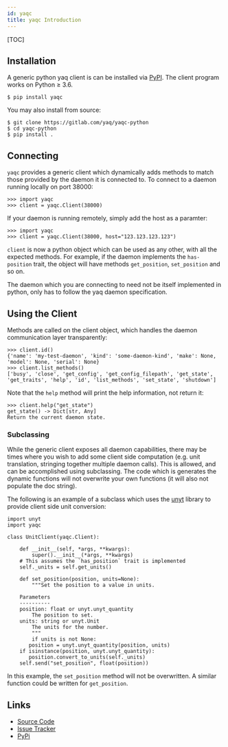 ```yaml
---
id: yaqc
title: yaqc Introduction
---
```


[TOC]

Installation
------------

A generic python yaq client is can be installed via
[PyPI](https://pypi.org/project/yaqc/). The client program works on
Python ≥ 3.6.


    $ pip install yaqc

You may also install from source:


    $ git clone https://gitlab.com/yaq/yaqc-python
    $ cd yaqc-python
    $ pip install .

Connecting
----------

`yaqc` provides a generic client which dynamically adds methods to match
those provided by the daemon it is connected to. To connect to a daemon
running locally on port 38000:


    >>> import yaqc
    >>> client = yaqc.Client(38000)

If your daemon is running remotely, simply add the host as a paramter:


    >>> import yaqc
    >>> client = yaqc.Client(38000, host="123.123.123.123")

`client` is now a python object which can be used as any other, with all
the expected methods. For example, if the daemon implements the
`has-position` trait, the object will have methods `get_position`,
`set_position` and so on.

The daemon which you are connecting to need not be itself implemented in
python, only has to follow the yaq daemon specification.

Using the Client
----------------

Methods are called on the client object, which handles the daemon
communication layer transparently:


    >>> client.id()
    {'name': 'my-test-daemon', 'kind': 'some-daemon-kind', 'make': None, 'model': None, 'serial': None}
    >>> client.list_methods()
    ['busy', 'close', 'get_config', 'get_config_filepath', 'get_state', 'get_traits', 'help', 'id', 'list_methods', 'set_state', 'shutdown']

Note that the `help` method will print the help information, not return
it:


    >>> client.help("get_state")
    get_state() -> Dict[str, Any]
    Return the current daemon state.

### Subclassing

While the generic client exposes all daemon capabilities, there may be
times where you wish to add some client side computation (e.g. unit
translation, stringing together multiple daemon calls). This is allowed,
and can be accomplished using subclassing. The code which is generates
the dynamic functions will not overwrite your own functions (it will
also not populate the doc string).

The following is an example of a subclass which uses the
[unyt](https://unyt.readthedocs.io/en/stable/) library to provide client
side unit conversion:


    import unyt
    import yaqc

    class UnitClient(yaqc.Client):
        
        def __init__(self, *args, **kwargs):
            super().__init__(*args, **kwargs)
        # This assumes the `has_position` trait is implemented
        self._units = self.get_units()

        def set_position(position, units=None):
            """Set the position to a value in units.

        Parameters
        ----------
        position: float or unyt.unyt_quantity
            The position to set.
        units: string or unyt.Unit
            The units for the number.
            """
            if units is not None:
           position = unyt.unyt_quantity(position, units)
        if isinstance(position, unyt.unyt_quantity):
           position.convert_to_units(self._units)
        self.send("set_position", float(position))

In this example, the `set_position` method will not be overwritten. A
similar function could be written for `get_position`.

Links
-----

-   [Source Code](https://gitlab.com/yaq/yaqc-python)
-   [Issue Tracker](https://gitlab.com/yaq/yaqc-python)
-   [PyPi](https://pypi.org/project/yaqc/)
